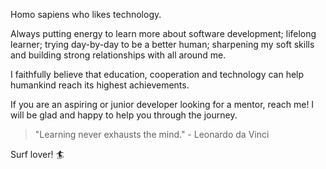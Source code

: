 Homo sapiens who likes technology.

Always putting energy to learn more about software development; lifelong learner; trying day-by-day to be a better human; sharpening my soft skills and building strong relationships with all around me.

I faithfully believe that education, cooperation and technology can help humankind reach its highest achievements.

If you are an aspiring or junior developer looking for a mentor, reach me! I will be glad and happy to help you through the journey.

> "Learning never exhausts the mind." - Leonardo da Vinci

Surf lover! :surfer:
